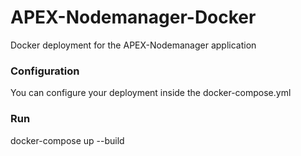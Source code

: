 # APEX-Nodemanager-Docker
Docker deployment for the APEX-Nodemanager application
### Configuration
You can configure your deployment inside the docker-compose.yml
### Run
docker-compose up --build